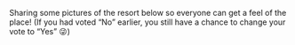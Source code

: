 Sharing some pictures of the resort below so everyone can get a feel of the place!
(If you had voted “No” earlier, you still have a chance to change your vote to “Yes” 😜)